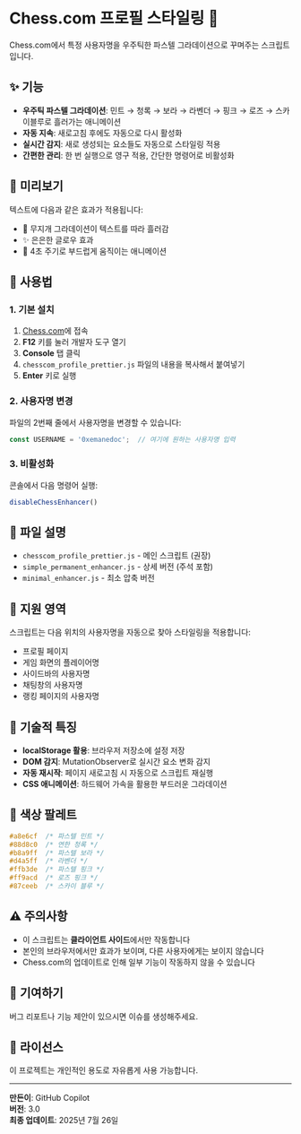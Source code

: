 # Chess.com 프로필 스타일링 🌌

Chess.com에서 특정 사용자명을 우주틱한 파스텔 그라데이션으로 꾸며주는 스크립트입니다.

## ✨ 기능

- **우주틱 파스텔 그라데이션**: 민트 → 청록 → 보라 → 라벤더 → 핑크 → 로즈 → 스카이블루로 흘러가는 애니메이션
- **자동 지속**: 새로고침 후에도 자동으로 다시 활성화
- **실시간 감지**: 새로 생성되는 요소들도 자동으로 스타일링 적용
- **간편한 관리**: 한 번 실행으로 영구 적용, 간단한 명령어로 비활성화

## 🎨 미리보기

텍스트에 다음과 같은 효과가 적용됩니다:
- 🌈 무지개 그라데이션이 텍스트를 따라 흘러감
- ✨ 은은한 글로우 효과
- 🔄 4초 주기로 부드럽게 움직이는 애니메이션

## 🚀 사용법

### 1. 기본 설치
1. [Chess.com](https://chess.com)에 접속
2. **F12** 키를 눌러 개발자 도구 열기
3. **Console** 탭 클릭
4. `chesscom_profile_prettier.js` 파일의 내용을 복사해서 붙여넣기
5. **Enter** 키로 실행

### 2. 사용자명 변경
파일의 2번째 줄에서 사용자명을 변경할 수 있습니다:
```javascript
const USERNAME = '0xemanedoc';  // 여기에 원하는 사용자명 입력
```

### 3. 비활성화
콘솔에서 다음 명령어 실행:
```javascript
disableChessEnhancer()
```

## 📁 파일 설명

- `chesscom_profile_prettier.js` - 메인 스크립트 (권장)
- `simple_permanent_enhancer.js` - 상세 버전 (주석 포함)
- `minimal_enhancer.js` - 최소 압축 버전

## 🎯 지원 영역

스크립트는 다음 위치의 사용자명을 자동으로 찾아 스타일링을 적용합니다:

- 프로필 페이지
- 게임 화면의 플레이어명
- 사이드바의 사용자명
- 채팅창의 사용자명
- 랭킹 페이지의 사용자명

## 🔧 기술적 특징

- **localStorage 활용**: 브라우저 저장소에 설정 저장
- **DOM 감지**: MutationObserver로 실시간 요소 변화 감지
- **자동 재시작**: 페이지 새로고침 시 자동으로 스크립트 재실행
- **CSS 애니메이션**: 하드웨어 가속을 활용한 부드러운 그라데이션

## 🎨 색상 팔레트

```css
#a8e6cf  /* 파스텔 민트 */
#88d8c0  /* 연한 청록 */
#b8a9ff  /* 파스텔 보라 */
#d4a5ff  /* 라벤더 */
#ffb3de  /* 파스텔 핑크 */
#ff9acd  /* 로즈 핑크 */
#87ceeb  /* 스카이 블루 */
```

## ⚠️ 주의사항

- 이 스크립트는 **클라이언트 사이드**에서만 작동합니다
- 본인의 브라우저에서만 효과가 보이며, 다른 사용자에게는 보이지 않습니다
- Chess.com의 업데이트로 인해 일부 기능이 작동하지 않을 수 있습니다

## 🤝 기여하기

버그 리포트나 기능 제안이 있으시면 이슈를 생성해주세요.

## 📝 라이선스

이 프로젝트는 개인적인 용도로 자유롭게 사용 가능합니다.

---

**만든이**: GitHub Copilot  
**버전**: 3.0  
**최종 업데이트**: 2025년 7월 26일
